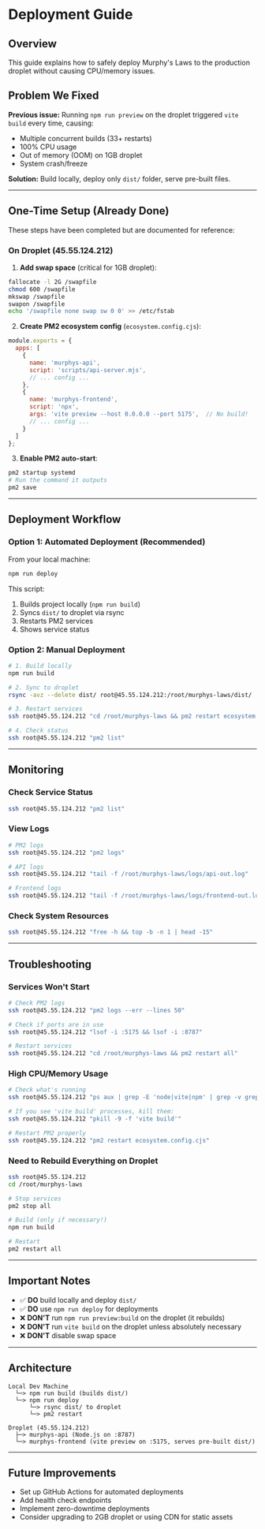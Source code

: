 # Deployment Guide

## Overview

This guide explains how to safely deploy Murphy's Laws to the production droplet without causing CPU/memory issues.

## Problem We Fixed

**Previous issue:** Running `npm run preview` on the droplet triggered `vite build` every time, causing:
- Multiple concurrent builds (33+ restarts)
- 100% CPU usage
- Out of memory (OOM) on 1GB droplet
- System crash/freeze

**Solution:** Build locally, deploy only `dist/` folder, serve pre-built files.

---

## One-Time Setup (Already Done)

These steps have been completed but are documented for reference:

### On Droplet (45.55.124.212)

1. **Add swap space** (critical for 1GB droplet):
```bash
fallocate -l 2G /swapfile
chmod 600 /swapfile
mkswap /swapfile
swapon /swapfile
echo '/swapfile none swap sw 0 0' >> /etc/fstab
```

2. **Create PM2 ecosystem config** (`ecosystem.config.cjs`):
```javascript
module.exports = {
  apps: [
    {
      name: 'murphys-api',
      script: 'scripts/api-server.mjs',
      // ... config ...
    },
    {
      name: 'murphys-frontend',
      script: 'npx',
      args: 'vite preview --host 0.0.0.0 --port 5175',  // No build!
      // ... config ...
    }
  ]
};
```

3. **Enable PM2 auto-start**:
```bash
pm2 startup systemd
# Run the command it outputs
pm2 save
```

---

## Deployment Workflow

### Option 1: Automated Deployment (Recommended)

From your local machine:

```bash
npm run deploy
```

This script:
1. Builds project locally (`npm run build`)
2. Syncs `dist/` to droplet via rsync
3. Restarts PM2 services
4. Shows service status

### Option 2: Manual Deployment

```bash
# 1. Build locally
npm run build

# 2. Sync to droplet
rsync -avz --delete dist/ root@45.55.124.212:/root/murphys-laws/dist/

# 3. Restart services
ssh root@45.55.124.212 "cd /root/murphys-laws && pm2 restart ecosystem.config.cjs"

# 4. Check status
ssh root@45.55.124.212 "pm2 list"
```

---

## Monitoring

### Check Service Status

```bash
ssh root@45.55.124.212 "pm2 list"
```

### View Logs

```bash
# PM2 logs
ssh root@45.55.124.212 "pm2 logs"

# API logs
ssh root@45.55.124.212 "tail -f /root/murphys-laws/logs/api-out.log"

# Frontend logs
ssh root@45.55.124.212 "tail -f /root/murphys-laws/logs/frontend-out.log"
```

### Check System Resources

```bash
ssh root@45.55.124.212 "free -h && top -b -n 1 | head -15"
```

---

## Troubleshooting

### Services Won't Start

```bash
# Check PM2 logs
ssh root@45.55.124.212 "pm2 logs --err --lines 50"

# Check if ports are in use
ssh root@45.55.124.212 "lsof -i :5175 && lsof -i :8787"

# Restart services
ssh root@45.55.124.212 "cd /root/murphys-laws && pm2 restart all"
```

### High CPU/Memory Usage

```bash
# Check what's running
ssh root@45.55.124.212 "ps aux | grep -E 'node|vite|npm' | grep -v grep"

# If you see 'vite build' processes, kill them:
ssh root@45.55.124.212 "pkill -9 -f 'vite build'"

# Restart PM2 properly
ssh root@45.55.124.212 "pm2 restart ecosystem.config.cjs"
```

### Need to Rebuild Everything on Droplet

```bash
ssh root@45.55.124.212
cd /root/murphys-laws

# Stop services
pm2 stop all

# Build (only if necessary!)
npm run build

# Restart
pm2 restart all
```

---

## Important Notes

- ✅ **DO** build locally and deploy `dist/`
- ✅ **DO** use `npm run deploy` for deployments
- ❌ **DON'T** run `npm run preview:build` on the droplet (it rebuilds)
- ❌ **DON'T** run `vite build` on the droplet unless absolutely necessary
- ❌ **DON'T** disable swap space

---

## Architecture

```
Local Dev Machine
  └─> npm run build (builds dist/)
  └─> npm run deploy
      └─> rsync dist/ to droplet
      └─> pm2 restart

Droplet (45.55.124.212)
  ├─> murphys-api (Node.js on :8787)
  └─> murphys-frontend (vite preview on :5175, serves pre-built dist/)
```

---

## Future Improvements

- Set up GitHub Actions for automated deployments
- Add health check endpoints
- Implement zero-downtime deployments
- Consider upgrading to 2GB droplet or using CDN for static assets

